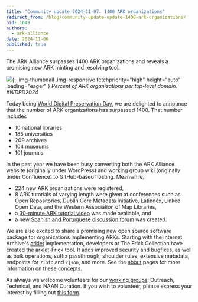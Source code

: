 ```yaml
---
title: "Community update 2024-11-07: 1400 ARK organizations"
redirect_from: /blog/community-update-update-1400-ark-organizations/
pid: 1649
authors:
  - ark-alliance
date: 2024-11-06
published: true
---
```


The ARK Alliance surpasses 1400 ARK organizations and reveals a
promising new ARK minting and resolving tool.

<!--more-->

![][arkabytld]{: .img-thumbnail .img-responsive fetchpriority="high" height="auto" loading="eager" }
*Percent of ARK organizations per top-level domain. #WDPD2024*

Today being [World Digital Preservation Day](https://www.dpconline.org/events/world-digital-preservation-day),
we are delighted to announce that the number of ARK organizations has surpassed 1400. That number includes

- 10 national libraries
- 185 universities
- 209 archives
- 104 museums
- 101 journals

In the past year we have  been busy converting both the ARK Alliance website 
(originally under WordPress) and working group wiki (originally under Confluence) 
to GitHub-based hosting. Meanwhile,

- 224 new ARK organizations were registered,
- 8 ARK tutorials of varying length were given at conferences such as Open Repositories,
  Dublin Core Metadata Initiative, Latindex, Linked Open Data, and the Western
  Association of Map Libraries, 
- a [30-minute ARK tutorial video](https://youtu.be/-RkMGFCGRic) was made available, and
- a new [Spanish and Portuguese discussion forum](https://groups.google.com/g/arks-forum-ib) was created.

We are also excited to share a promising new open source software package for 
organizations implementing ARKs. Starting with the Internet Archive's 
[arklet](https://github.com/squidgetx/arklet-frick/tree/master) 
implementation, developers at The Frick Collection have created the
[arklet-Frick](https://github.com/squidgetx/arklet-frick/tree/master) tool. 
It adds improved security and bugfixes, as well as bulk operations, suffix passthrough, 
shoulder rules, extensive metadata, endpoints for `?info` and `?json`, and more. See the
[about](../_pages/about/) pages for more information on these concepts.

As always we welcome volunteers for our [working groups](../_pages/community-groups/): 
Outreach, Technical, and NAAN Curation. If you wish to volunteer, please express your interest
by filling out [this form](https://docs.google.com/forms/d/15bhmP5Z0aOLaTWfXKK0TBTJCOAXuT30hIzfhij-D_oM).

[arkabytld]: ../../assets/images/posts/arka_com_update_nov2024.png
[bytld]: ../../assets/images/posts/ARK-orgs-by-TLD.png
[wdpd]: ../../assets/images/posts/logo_wdpd2024.jpg
[online here]: https://www.stickermule.com/item/2421090c47beca439dbded424879d2e6
[1]: ../../assets/images/posts/2023-06-14-community-update-2023-06-13-stickers-tutorials-code-of-conduct/arka-vinyl-sticker.png
[slides here]: ../../assets/documents/2023/06/ARK-Training-Tutorial-IIIF-2023-slides.pdf
[DWeb Camp]: https://dwebcamp.org/
[Joint Conference on Digital Libraries]: https://2023.jcdl.org/
[Earth Science Information Partners]: https://2023julyesipmeeting.sched.com/
[International Conference on Digital Preservation]: https://ipres2023.us/
[ARK Community Code of Conduct]: ../_pages/about-ark-community-code-of-conduct.md
[ARKA wiki]: https://wiki.lyrasis.org/display/ARKs/ARKs+in+the+Open+Project
[ARK organizations]: https://n2t.net/e/pub/naan_table.html
